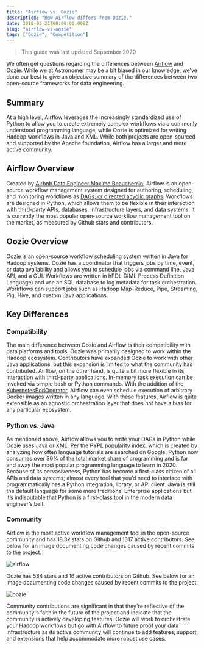 ```yaml
---
title: "Airflow vs. Oozie"
description: "How Airflow differs from Oozie."
date: 2018-05-21T00:00:00.000Z
slug: "airflow-vs-oozie"
tags: ["Oozie", "Competition"]
---
```


> This guide was last updated September 2020

We often get questions regarding the differences between [Airflow](https://airflow.apache.org/) and [Oozie](http://oozie.apache.org/). While we at Astronomer may be a bit biased in our knowledge, we’ve done our best to give an objective summary of the differences between two open-source frameworks for data engineering.

## Summary

At a high level, Airflow leverages the increasingly standardized use of Python to allow you to create extremely complex workflows via a commonly understood programming language, while Oozie is optimized for writing Hadoop workflows in Java and XML. While both projects are open-sourced and supported by the Apache foundation, Airflow has a larger and more active community.

## Airflow Overview

Created by [Airbnb Data Engineer Maxime Beauchemin](https://www.linkedin.com/in/maximebeauchemin), Airflow is an open-source workflow management system designed for authoring, scheduling, and monitoring workflows as [DAGs, or directed acyclic graphs](https://www.astronomer.io/guides/dags/). Workflows are designed in Python, which allows them to be flexible in their interaction with third-party APIs, databases, infrastructure layers, and data systems. It is currently the most popular open-source workflow management tool on the market, as measured by Github stars and contributors.

## Oozie Overview

Oozie is an open-source workflow scheduling system written in Java for Hadoop systems. Oozie has a coordinator that triggers jobs by time, event, or data availability and allows you to schedule jobs via command line, Java API, and a GUI. Workflows are written in hPDL (XML Process Definition Language) and use an SQL database to log metadata for task orchestration. Workflows can support jobs such as Hadoop Map-Reduce, Pipe, Streaming, Pig, Hive, and custom Java applications.

## Key Differences

### Compatibility

The main difference between Oozie and Airflow is their compatibility with data platforms and tools. Oozie was primarily designed to work within the Hadoop ecosystem. Contributors have expanded Oozie to work with other Java applications, but this expansion is limited to what the community has contributed. Airflow, on the other hand, is quite a bit more flexible in its interaction with third-party applications. In-memory task execution can be invoked via simple bash or Python commands. With the addition of the [KubernetesPodOperator](https://airflow.readthedocs.io/en/latest/howto/operator/kubernetes.html), Airflow can even schedule execution of arbitrary Docker images written in any language. With these features, Airflow is quite extensible as an agnostic orchestration layer that does not have a bias for any particular ecosystem.

### Python vs. Java

As mentioned above, Airflow allows you to write your DAGs in Python while Oozie uses Java or XML. Per the [PYPL popularity index](http://pypl.github.io/PYPL.html), which is created by analyzing how often language tutorials are searched on Google, Python now consumes over 30% of the total market share of programming and is far and away the most popular programming language to learn in 2020.  Because of its pervasiveness, Python has become a first-class citizen of all APIs and data systems; almost every tool that you’d need to interface with programmatically has a Python integration, library, or API client. Java is still the default language for some more traditional Enterprise applications but it’s indisputable that Python is a first-class tool in the modern data engineer’s belt.

### Community

Airflow is the most active workflow management tool in the open-source community and has 18.3k stars on Github and 1317 active contributors. See below for an image documenting code changes caused by recent commits to the project.

![airflow](https://assets2.astronomer.io/main/guides/airflow_contrib_2020.png)

Oozie has 584 stars and 16 active contributors on Github. See below for an image documenting code changes caused by recent commits to the project.

![oozie](https://assets2.astronomer.io/main/guides/oozie_contrib_2020.png)

Community contributions are significant in that they're reflective of the community's faith in the future of the project and indicate that the community is actively developing features. Oozie will work to orchestrate your Hadoop workflows but go with Airflow to future proof your data infrastructure as its active community will continue to add features, support, and extensions that help accommodate more robust use cases.

